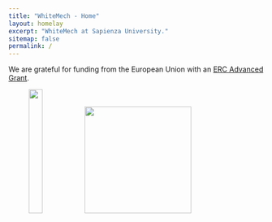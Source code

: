 ```yaml
---
title: "WhiteMech - Home"
layout: homelay
excerpt: "WhiteMech at Sapienza University."
sitemap: false
permalink: /
---
```


We are grateful for funding from the European Union with an [ERC Advanced Grant](https://erc.europa.eu/funding/advanced-grants).
<figure class="fourth">
  <img src="{{ site.url }}{{ site.baseurl }}/images/logopic/logo-erc.svg" style="width: 25%">
  <img src="{{ site.url }}{{ site.baseurl }}/images/logopic/Logo_Sapienza.svg" style="width: 210px">
</figure>
